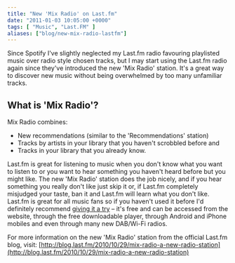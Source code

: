 ```yaml
---
title: "New 'Mix Radio' on Last.fm"
date: "2011-01-03 10:05:00 +0000"
tags: [ "Music", "Last.FM" ]
aliases: ["blog/new-mix-radio-lastfm"]
---
```

Since Spotify I've slightly neglected my Last.fm radio favouring playlisted music over radio style chosen tracks, but I may start using the Last.fm radio again since they've introduced the new 'Mix Radio' station. It's a great way to discover new music without being overwhelmed by too many unfamiliar tracks.

<!--more-->

## What is 'Mix Radio'?
Mix Radio combines:

* New recommendations (similar to the 'Recommendations' station)
* Tracks by artists in your library that you haven't scrobbled before and
* Tracks in your library that you already know.

Last.fm is great for listening to music when you don't know what you want to listen to or you want to hear something you haven't heard before but you might like. The new 'Mix Radio' station does the job nicely, and if you hear something you really don't like just skip it or, if Last.fm completely misjudged your taste, ban it and Last.fm will learn what you don't like. Last.fm is great for all music fans so if you haven't used it before I'd definitely recommend [giving it a try](http://www.last.fm/) – it's free and can be accessed from the website, through the free downloadable player, through Android and iPhone mobiles and even through many new DAB/Wi-Fi radios.

For more information on the new 'Mix Radio' station from the official Last.fm blog, visit:
[http://blog.last.fm/2010/10/29/mix-radio-a-new-radio-station](http://blog.last.fm/2010/10/29/mix-radio-a-new-radio-station)
